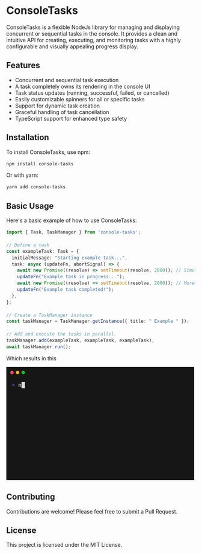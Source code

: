 # ConsoleTasks

ConsoleTasks is a flexible NodeJs library for managing and displaying concurrent or sequential tasks in the console. It provides a clean and intuitive API for creating, executing, and monitoring tasks with a highly configurable and visually appealing progress display.

## Features

- Concurrent and sequential task execution
- A task completely owns its rendering in the console UI
- Task status updates (running, successful, failed, or cancelled)
- Easily customizable spinners for all or specific tasks
- Support for dynamic task creation
- Graceful handling of task cancellation
- TypeScript support for enhanced type safety

## Installation

To install ConsoleTasks, use npm:

```bash
npm install console-tasks
```

Or with yarn:

```bash
yarn add console-tasks
```

## Basic Usage

Here's a basic example of how to use ConsoleTasks:

```typescript
import { Task, TaskManager } from 'console-tasks';

// Define a task
const exampleTask: Task = {
  initialMessage: "Starting example task...",
  task: async (updateFn, abortSignal) => {
    await new Promise((resolve) => setTimeout(resolve, 2000)); // Simulate async work
    updateFn("Example task in progress...");
    await new Promise((resolve) => setTimeout(resolve, 2000)); // More async work
    updateFn("Example task completed!");
  },
};

// Create a TaskManager instance
const taskManager = TaskManager.getInstance({ title: " Example " });

// Add and execute the tasks in parallel.
taskManager.add(exampleTask, exampleTask, exampleTask);
await taskManager.run();
```
Which results in this

![Basic Demo](basic-demo.gif)

## Contributing

Contributions are welcome! Please feel free to submit a Pull Request.

## License

This project is licensed under the MIT License.